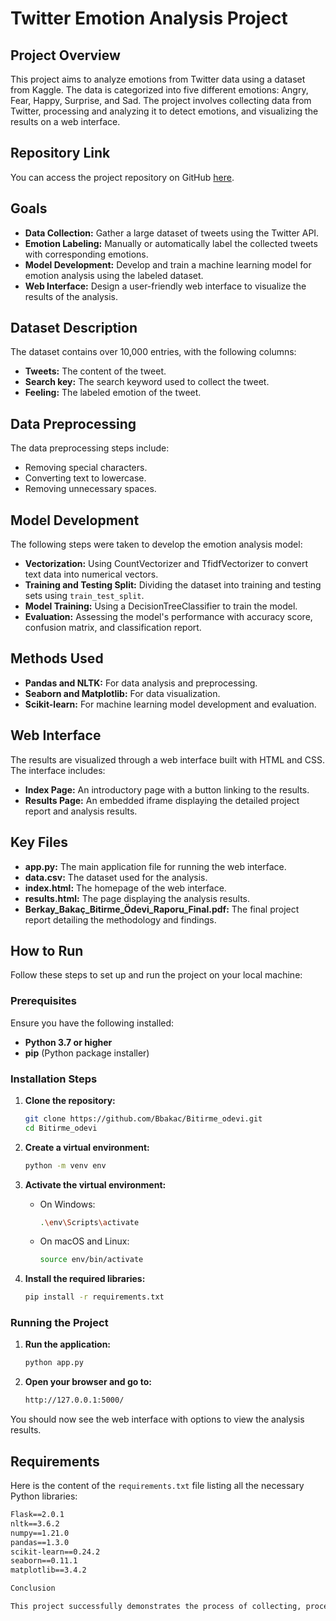 # Twitter Emotion Analysis Project

## Project Overview
This project aims to analyze emotions from Twitter data using a dataset from Kaggle. The data is categorized into five different emotions: Angry, Fear, Happy, Surprise, and Sad. The project involves collecting data from Twitter, processing and analyzing it to detect emotions, and visualizing the results on a web interface.

## Repository Link
You can access the project repository on GitHub [here](https://github.com/Bbakac/Bitirme_odevi.git).

## Goals
- **Data Collection:** Gather a large dataset of tweets using the Twitter API.
- **Emotion Labeling:** Manually or automatically label the collected tweets with corresponding emotions.
- **Model Development:** Develop and train a machine learning model for emotion analysis using the labeled dataset.
- **Web Interface:** Design a user-friendly web interface to visualize the results of the analysis.

## Dataset Description
The dataset contains over 10,000 entries, with the following columns:
- **Tweets:** The content of the tweet.
- **Search key:** The search keyword used to collect the tweet.
- **Feeling:** The labeled emotion of the tweet.

## Data Preprocessing
The data preprocessing steps include:
- Removing special characters.
- Converting text to lowercase.
- Removing unnecessary spaces.

## Model Development
The following steps were taken to develop the emotion analysis model:
- **Vectorization:** Using CountVectorizer and TfidfVectorizer to convert text data into numerical vectors.
- **Training and Testing Split:** Dividing the dataset into training and testing sets using `train_test_split`.
- **Model Training:** Using a DecisionTreeClassifier to train the model.
- **Evaluation:** Assessing the model's performance with accuracy score, confusion matrix, and classification report.

## Methods Used
- **Pandas and NLTK:** For data analysis and preprocessing.
- **Seaborn and Matplotlib:** For data visualization.
- **Scikit-learn:** For machine learning model development and evaluation.

## Web Interface
The results are visualized through a web interface built with HTML and CSS. The interface includes:
- **Index Page:** An introductory page with a button linking to the results.
- **Results Page:** An embedded iframe displaying the detailed project report and analysis results.

## Key Files
- **app.py:** The main application file for running the web interface.
- **data.csv:** The dataset used for the analysis.
- **index.html:** The homepage of the web interface.
- **results.html:** The page displaying the analysis results.
- **Berkay_Bakaç_Bitirme_Ödevi_Raporu_Final.pdf:** The final project report detailing the methodology and findings.

## How to Run
Follow these steps to set up and run the project on your local machine:

### Prerequisites
Ensure you have the following installed:
- **Python 3.7 or higher**
- **pip** (Python package installer)

### Installation Steps

1. **Clone the repository:**
    ```sh
    git clone https://github.com/Bbakac/Bitirme_odevi.git
    cd Bitirme_odevi
    ```

2. **Create a virtual environment:**
    ```sh
    python -m venv env
    ```

3. **Activate the virtual environment:**
    - On Windows:
        ```sh
        .\env\Scripts\activate
        ```
    - On macOS and Linux:
        ```sh
        source env/bin/activate
        ```

4. **Install the required libraries:**
    ```sh
    pip install -r requirements.txt
    ```

### Running the Project

1. **Run the application:**
    ```sh
    python app.py
    ```

2. **Open your browser and go to:**
    ```sh
    http://127.0.0.1:5000/
    ```

You should now see the web interface with options to view the analysis results.

## Requirements
Here is the content of the `requirements.txt` file listing all the necessary Python libraries:
```txt
Flask==2.0.1
nltk==3.6.2
numpy==1.21.0
pandas==1.3.0
scikit-learn==0.24.2
seaborn==0.11.1
matplotlib==3.4.2

Conclusion

This project successfully demonstrates the process of collecting, processing, and analyzing Twitter data for emotion detection. The developed model and web interface provide valuable insights into the emotional states expressed on Twitter.
